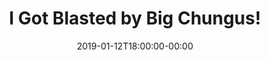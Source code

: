 ---
title: "I Got Blasted by Big Chungus!"
date: 2019-01-12T18:00:00-00:00
draft: true
description: |
    Hello again! Going along with the theme of agressive games, here’s a game I recently finished on chess.com where I made a positional blunder that allowed my opponent to win in a strong, agressive style.
disqus_identifier: "fight-where-youre-winning"
---